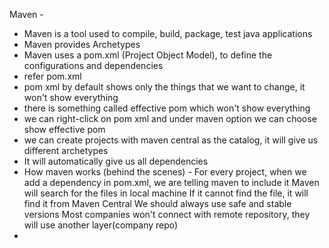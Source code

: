 Maven - 
* Maven is a tool used to compile, build, package, test java applications
* Maven provides Archetypes
* Maven uses a pom.xml (Project Object Model), to define the configurations and dependencies
* refer pom.xml
* pom xml by default shows only the things that we want to change, it won't show everything
* there is something called effective pom which won't show everything
* we can right-click on pom xml and under maven option we can choose show effective pom
* we can create projects with maven central as the catalog, 
  it will give us different archetypes
* It will automatically give us all dependencies
* How maven works (behind the scenes) - 
    For every project, when we add a dependency in pom.xml, we are telling maven to include it
    Maven will search for the files in local machine
    If it cannot find the file, it will find it from Maven Central
    We should always use safe and stable versions
    Most companies won't connect with remote repository, they will use another layer(company repo)
* 